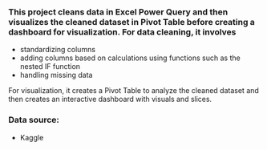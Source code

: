 ### This project cleans data in Excel Power Query and then visualizes the cleaned dataset in Pivot Table before creating a dashboard for visualization. For data cleaning, it involves
- standardizing columns
- adding columns based on calculations using functions such as the nested IF function
- handling missing data
  
For visualization, it creates a Pivot Table to analyze the cleaned dataset and then creates an interactive dashboard with visuals and slices.

### Data source:
- Kaggle
